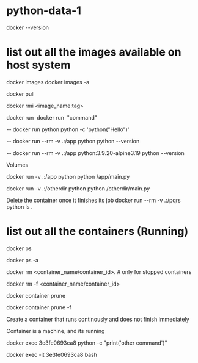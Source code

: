 # python-data-1

docker --version

# list out all the images available on host system
docker images
docker images -a

docker pull <image>

docker rmi <image_name:tag>


docker run <image>
docker run <image> "command"

-- docker run python python -c 'python("Hello")'

-- docker run --rm -v .:/app python python --version

-- docker run --rm -v .:/app python:3.9.20-alpine3.19  python --version


Volumes

docker run -v .:/app python python /app/main.py

docker run -v .:/otherdir python python /otherdir/main.py

Delete the container once it finishes its job
docker run --rm -v .:/pqrs python ls .

# list out all the containers (Running)
docker ps

docker ps -a

docker rm <container_name/container_id>. # only for stopped containers

docker rm -f <container_name/container_id>

docker container prune

docker container prune -f


Create a container that runs continously and does not finish immediately

Container is a machine, and its running

docker exec 3e3fe0693ca8 python -c "print('other command')"

docker exec -it 3e3fe0693ca8  bash